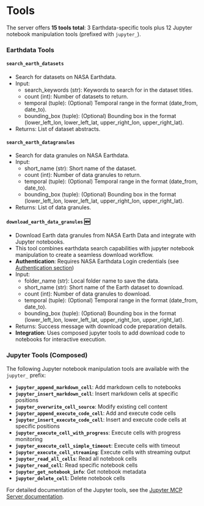 # Tools

The server offers **15 tools total**: 3 Earthdata-specific tools plus 12 Jupyter notebook manipulation tools (prefixed with `jupyter_`).

### Earthdata Tools

#### `search_earth_datasets`

- Search for datasets on NASA Earthdata.
- Input:
  - search_keywords (str): Keywords to search for in the dataset titles.
  - count (int): Number of datasets to return.
  - temporal (tuple): (Optional) Temporal range in the format (date_from, date_to).
  - bounding_box (tuple): (Optional) Bounding box in the format (lower_left_lon, lower_left_lat, upper_right_lon, upper_right_lat).
- Returns: List of dataset abstracts.

#### `search_earth_datagranules`

- Search for data granules on NASA Earthdata.
- Input:
  - short_name (str): Short name of the dataset.
  - count (int): Number of data granules to return.
  - temporal (tuple): (Optional) Temporal range in the format (date_from, date_to).
  - bounding_box (tuple): (Optional) Bounding box in the format (lower_left_lon, lower_left_lat, upper_right_lon, upper_right_lat).
- Returns: List of data granules.

#### `download_earth_data_granules` 🆕

- Download Earth data granules from NASA Earth Data and integrate with Jupyter notebooks.
- This tool combines earthdata search capabilities with jupyter notebook manipulation to create a seamless download workflow.
- **Authentication**: Requires NASA Earthdata Login credentials (see [Authentication section](./authentication.md))
- Input:
  - folder_name (str): Local folder name to save the data.
  - short_name (str): Short name of the Earth dataset to download.
  - count (int): Number of data granules to download.
  - temporal (tuple): (Optional) Temporal range in the format (date_from, date_to).
  - bounding_box (tuple): (Optional) Bounding box in the format (lower_left_lon, lower_left_lat, upper_right_lon, upper_right_lat).
- Returns: Success message with download code preparation details.
- **Integration**: Uses composed jupyter tools to add download code to notebooks for interactive execution.

### Jupyter Tools (Composed)

The following Jupyter notebook manipulation tools are available with the `jupyter_` prefix:

- **`jupyter_append_markdown_cell`**: Add markdown cells to notebooks
- **`jupyter_insert_markdown_cell`**: Insert markdown cells at specific positions
- **`jupyter_overwrite_cell_source`**: Modify existing cell content
- **`jupyter_append_execute_code_cell`**: Add and execute code cells
- **`jupyter_insert_execute_code_cell`**: Insert and execute code cells at specific positions
- **`jupyter_execute_cell_with_progress`**: Execute cells with progress monitoring
- **`jupyter_execute_cell_simple_timeout`**: Execute cells with timeout
- **`jupyter_execute_cell_streaming`**: Execute cells with streaming output
- **`jupyter_read_all_cells`**: Read all notebook cells
- **`jupyter_read_cell`**: Read specific notebook cells
- **`jupyter_get_notebook_info`**: Get notebook metadata
- **`jupyter_delete_cell`**: Delete notebook cells

For detailed documentation of the Jupyter tools, see the [Jupyter MCP Server documentation](https://github.com/datalayer/jupyter-mcp-server).
